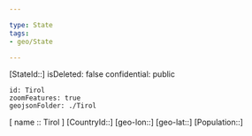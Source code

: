 ```yaml
---

type: State
tags:
- geo/State

---
```

[StateId::]
isDeleted: false
confidential: public
```leaflet
id: Tirol
zoomFeatures: true
geojsonFolder: ./Tirol
```

[ name :: Tirol ]
[CountryId::]
[geo-lon::]
[geo-lat::]
[Population::]

